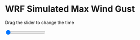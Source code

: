 <h1>WRF Simulated Max Wind Gust</h1>
<p>Drag the slider to change the time</p>

<div class="slidecontainer">
<input oninput='setImage(this)' class="slider" type="range" min="0" max="11" value="0" step="1" />
<img id='img'/>
</div>

<script>
var img = document.getElementById('img');
var img_array = ['/assets/images/wrf/w_wrfout_d01_2020-07-29_12:00:00.png',
'/assets/images/wrf/w_wrfout_d01_2020-07-29_13:00:00.png',
'/assets/images/wrf/w_wrfout_d01_2020-07-29_14:00:00.png',
'/assets/images/wrf/w_wrfout_d01_2020-07-29_15:00:00.png',
'/assets/images/wrf/w_wrfout_d01_2020-07-29_16:00:00.png',
'/assets/images/wrf/w_wrfout_d01_2020-07-29_17:00:00.png',
'/assets/images/wrf/w_wrfout_d01_2020-07-29_18:00:00.png',
'/assets/images/wrf/w_wrfout_d01_2020-07-29_19:00:00.png',
'/assets/images/wrf/w_wrfout_d01_2020-07-29_20:00:00.png',
'/assets/images/wrf/w_wrfout_d01_2020-07-29_21:00:00.png',
'/assets/images/wrf/w_wrfout_d01_2020-07-29_22:00:00.png',];
function setImage(obj)
{
        var value = obj.value;
        img.src = img_array[value];

}
</script>
